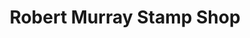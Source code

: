 ---
title: "Robert Murray Stamp Shop"
url: /edinburgh/robert-murray-stamp-shop-inverleith-gardens/
shop: books
---